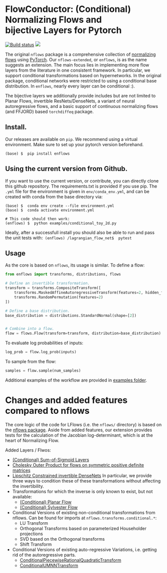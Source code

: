 # FlowConductor: (Conditional) Normalizing Flows and </br> bijective Layers for Pytorch

<a href="https://github.com/FabricioArendTorres/enflows/actions/workflows/build_lint_test.yml"><img src="https://github.com/FabricioArendTorres/enflows/actions/workflows/build_lint_test.yml/badge.svg" alt="Build status"></a>
<a href="https://codecov.io/gh/FabricioArendTorres/enflows" >
<img src="https://codecov.io/gh/FabricioArendTorres/enflows/graph/badge.svg?token=UPQ2ZNQ6G4"/>
</a>

The original `nflows` package is a comprehensive collection of [normalizing flows](https://arxiv.org/abs/1912.02762) using [PyTorch](https://pytorch.org).
Our `nflows-extended`, or `enflows`, is as the name suggests an extension. 
The main focus lies in implementing more flow layers from the literature in one consistent framework.
In particular, we support conditional transformations based on hypernetworks.
In the original package, conditional networks were restricted to using a conditional base distribution. In `enflows`, nearly every layer can be conditional :).

The bijective layers we additionally provide includes but are not limited to Planar Flows, invertible ResNets/DenseNets, a variant of neural autoregressive flows, and a basic support of continuous normalizing flows (and FFJORD) based `torchdiffeq` package.


## Install.
Our releases are available on `pip`.
We recommend using a virtual environment.
Make sure to set up your pytorch version beforehand.

```
(base) $  pip install enflows
```

## Using the current version from Github.
If you want to use the current version, or contribute, you can directly clone this github repository.
The requirements.txt is provided if you use pip.
The `.yml` file for the environment is given in `env/conda_env.yml`, and can be created with conda from the base directory via:

```
(base) $  conda env create --file environment.yml
(base) $  conda activate environment.yml

# This code should then work:
(enflows) $  python examples/conditional_toy_2d.py
```

Ideally, after a successfull install you should also  be able to run and pass the unit tests with:` 
(enflows) /lagrangian_flow_net$  pytest
`

## Usage

As the core is based on `nflows`, its usage is similar. To define a flow:

```python
from enflows import transforms, distributions, flows

# Define an invertible transformation.
transform = transforms.CompositeTransform([
    transforms.MaskedAffineAutoregressiveTransform(features=2, hidden_features=4),
    transforms.RandomPermutation(features=2)
])

# Define a base distribution.
base_distribution = distributions.StandardNormal(shape=[2])


# Combine into a flow.
flow = flows.Flow(transform=transform, distribution=base_distribution)
```

To evaluate log probabilities of inputs:
```python
log_prob = flow.log_prob(inputs)
```

To sample from the flow:
```python
samples = flow.sample(num_samples)
```

Additional examples of the workflow are provided in [examples folder](examples/).
# Changes and added features compared to nflows
The core logic of the code for LFlows (i.e. the `nflows/` directory) is based on the [nflows package](https://github.com/bayesiains/nflows).
Aside from added features, our extension provides tests for the calculation of the Jacobian log-determinant, which is at the heart of Normalizing Flow.

Added Layers / Flwos:

- [(Conditional) Sum-of-Sigmoid Layers](https://arxiv.org/abs/2306.07255)
- [Cholesky Outer Product for flows on symmetric positive definite matrices](https://arxiv.org/abs/2306.07255)
- [Lipschitz Constrained invertible DenseNets](https://arxiv.org/abs/2010.02125)
  In particular, we provide three ways to condition these of these transformations without affecting the invertibility.
- Transformations for which the inverse is only known to exist, but not available: 
  - [(Conditional) Planar Flow](https://arxiv.org/abs/1912.02762) 
  - [(Conditional) Sylvester Flow](https://arxiv.org/abs/1803.05649)
- Conditional Versions of existing non-conditional transformations from nflows. Can be found for imports at `nflows.transforms.conditional.*`:
    - LU Transform
    - Orthogonal Transforms based on parameterized Householder projections
    - SVD based on the Orthogonal transforms
    - Shift Transform
- Conditional Versions of existing auto-regressive Variations, i.e. getting rid of the autoregressive parts.
    - [ConditionalPiecewiseRationalQuadraticTransform](https://proceedings.neurips.cc/paper/2019/hash/7ac71d433f282034e088473244df8c02-Abstract.html)
    - [ConditionalUMNNTransform](https://arxiv.org/abs/1908.05164)
